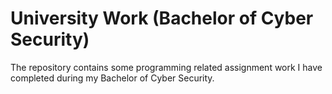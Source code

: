 # University Work (Bachelor of Cyber Security)
The repository contains some programming related assignment work I have completed during my Bachelor of Cyber Security. 
